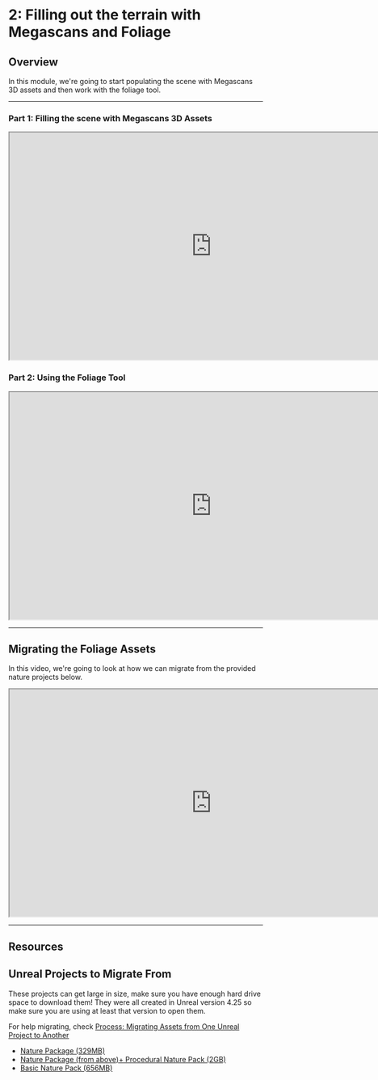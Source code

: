 # 2: Filling out the terrain with Megascans and Foliage

<h2>Overview</h2>
<p>In this module, we're going to start populating the scene with Megascans 3D assets and then work with the foliage tool.</p>
<hr>
<h3>Part 1: Filling the scene with Megascans 3D Assets</h3>
<p><iframe src="https://www.youtube.com/embed/KVJPbhtxY30?rel=0" width="800" height="450" allowfullscreen="allowfullscreen" allow="accelerometer; autoplay; clipboard-write; encrypted-media; gyroscope; picture-in-picture"></iframe></p>
<h3>Part 2: Using the Foliage Tool</h3>
<p><iframe src="https://www.youtube.com/embed/_NXWfHcccmA?rel=0" width="800" height="450" allowfullscreen="allowfullscreen" allow="accelerometer; autoplay; clipboard-write; encrypted-media; gyroscope; picture-in-picture"></iframe></p>
<hr>
<h2>Migrating the Foliage Assets</h2>
<p>In this video, we're going to look at how we can migrate from the provided nature projects below.</p>
<p><iframe src="https://www.youtube.com/embed/KOHjI3seBJc?rel=0" width="800" height="450" allowfullscreen="allowfullscreen" allow="accelerometer; autoplay; clipboard-write; encrypted-media; gyroscope; picture-in-picture"></iframe></p>
<hr>
<h2>Resources</h2>
<h2>Unreal Projects to Migrate From</h2>
<p>These projects can get large in size, make sure you have enough hard drive space to download them! They were all created in Unreal version 4.25 so make sure you are using at least that version to open them.</p>
<p>For help migrating, check <a title="Process: Migrating Assets from One Unreal Project to Another" href="https://vertexschool.instructure.com/courses/151/pages/process-migrating-assets-from-one-unreal-project-to-another" data-api-endpoint="https://vertexschool.instructure.com/api/v1/courses/151/pages/process-migrating-assets-from-one-unreal-project-to-another" data-api-returntype="Page">Process: Migrating Assets from One Unreal Project to Another</a>&nbsp;</p>
<ul>
<li><a class="instructure_file_link inline_disabled" href="https://www.dropbox.com/s/bqp2lgkiddhnk5z/NaturePackage.zip?dl=0" target="_blank">Nature Package (329MB)</a></li>
<li><a class="instructure_file_link inline_disabled" href="https://www.dropbox.com/s/agbqwa1slk7eg7o/NatureProject.zip?dl=0" target="_blank">Nature Package (from above)+ Procedural Nature Pack (2GB)</a></li>
<li><a class="instructure_file_link inline_disabled" href="https://www.dropbox.com/s/6sndci1thj63grg/BasicNaturePack.zip?dl=0" target="_blank">Basic Nature Pack (656MB)</a></li>
</ul>